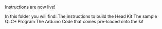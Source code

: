 Instructions are now live!

In this folder you will find:
  The instructions to build the Head Kit
  The sample QLC+ Program
  The Arduino Code that comes pre-loaded onto the kit
